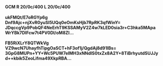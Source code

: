#### GCM R 20/0c/400 L 20/0c/400
**ukFMQt/E7oRGYp6g**<br/>**Dnf9Ajc+njXvR0yuSI5UQq0eOmKsHjb7RpRK3qfWinY=**<br/>**JDqccgVp9PobQF4NeErhT9KSSAMyV2Z4w7kLED0sia3r+C3hka5MApaWrYBk7DlFcw7t4PV0Dl/oM8ZI...**<br/><br/>
**FB5RiXLrY8QTWkVg**<br/>**VZ9wcN7UhayfhTipgOaSCT+hF3of1j/QgdAj8d91IBs=**<br/>**3GpG8MUPn+YY+Wc5PUW7eIMH3xNNdlS0txZx8A2Y+8TiBrhyutdSUJJyd++kbik5ZeoLifma49XkpRBA...**